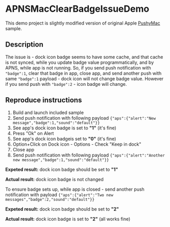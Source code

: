 # APNSMacClearBadgeIssueDemo

This demo project is slightly modified version of original Apple [PushyMac](https://developer.apple.com/library/mac/samplecode/PushyMac/Introduction/Intro.html) sample.

## Description

The issue is - dock icon badge seems to have some cache, and that cache is not synced, while you update badge value programmatically, and by APNS, while app is not running.
So, if you send push notification with `"badge":1`, clear that badge in app, close app, and send another push with same `"badge":1` payload - dock icon will not change badge value.
However if you send push with `"badge":2` - icon badge will change.

## Reproduce instructions
1. Build and launch included sample
2. Send push notification with following payload `{"aps":{"alert":"New message","badge":1,"sound":"default"}}`
3. See app's dock icon badge is set to **"1"** (it's fine)
4. Press "Ok" on Alert
5. See app's dock icon badgeis set to **"0"** (it's fine)
6. Option+Click on Dock icon - Options - Check "Keep in dock"
7. Close app
8. Send push notification with following payload `{"aps":{"alert":"Another new message","badge":1,"sound":"default"}}`

**Expeted result:** dock icon badge should be set to **"1"**

**Actual result:** dock icon badge is not changed

To ensure badge sets up, while app is closed - send another push notification with payload `{"aps":{"alert":"Two new messages","badge":2,"sound":"default"}}`

**Expeted result:** dock icon badge should be set to **"2"**

**Actual result:** dock icon badge is set to **"2"** (all works fine)
